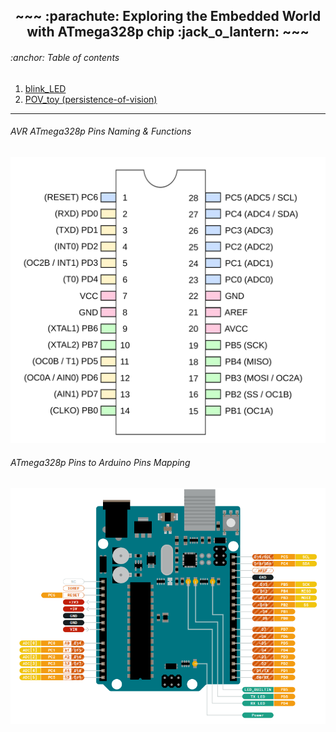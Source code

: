<h2 align="center">~~~ :parachute: Exploring the Embedded World with ATmega328p chip :jack_o_lantern: ~~~</h2>

<h6>:anchor: Table of contents</h6>
<ol>
  <li><a href="https://github.com/theparotta/avr_atmega328/tree/trunk/blink_LED">blink_LED</a></li>
  <li><a href="https://github.com/theparotta/avr_atmega328/tree/trunk/pov_toy">POV_toy (persistence-of-vision)</a></li>
</ol>

---

<h6>AVR ATmega328p Pins Naming & Functions</h6>
<img src="cite/atmega328_pins.png" alt="ATmega328 Pins Naming/Functions">

<h6>ATmega328p Pins to Arduino Pins Mapping</h6>
<img src="cite/chip_to_arduino_map.png">
